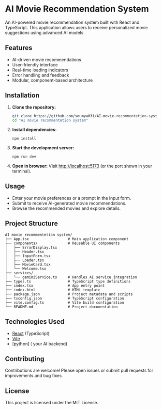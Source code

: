 # AI Movie Recommendation System

An AI-powered movie recommendation system built with React and TypeScript. This application allows users to receive personalized movie suggestions using advanced AI models.

## Features
- AI-driven movie recommendations
- User-friendly interface
- Real-time loading indicators
- Error handling and feedback
- Modular, component-based architecture

## Installation

1. **Clone the repository:**
   ```bash
   git clone https://github.com/soumya031/AI-movie-recommentetion-system/edit/main/README.md
   cd "AI movie recommentetion system"
   ```
2. **Install dependencies:**
   ```bash
   npm install
   ```
3. **Start the development server:**
   ```bash
   npm run dev
   ```
4. **Open in browser:**
   Visit [http://localhost:5173](http://localhost:5173) (or the port shown in your terminal).

## Usage
- Enter your movie preferences or a prompt in the input form.
- Submit to receive AI-generated movie recommendations.
- Browse the recommended movies and explore details.

## Project Structure
```
AI movie recommentetion system/
├── App.tsx                  # Main application component
├── components/              # Reusable UI components
│   ├── ErrorDisplay.tsx
│   ├── Header.tsx
│   ├── InputForm.tsx
│   ├── Loader.tsx
│   ├── MovieCard.tsx
│   └── Welcome.tsx
├── services/
│   └── geminiService.ts     # Handles AI service integration
├── types.ts                 # TypeScript type definitions
├── index.tsx                # App entry point
├── index.html               # HTML template
├── package.json             # Project metadata and scripts
├── tsconfig.json            # TypeScript configuration
├── vite.config.ts           # Vite build configuration
└── README.md                # Project documentation
```

## Technologies Used
- [React](https://react.dev/) (TypeScript)
- [Vite](https://vitejs.dev/)
- [python] ( your AI backend)

## Contributing
Contributions are welcome! Please open issues or submit pull requests for improvements and bug fixes.

## License
This project is licensed under the MIT License.
